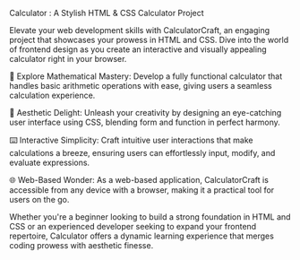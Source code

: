 

Calculator : A Stylish HTML & CSS Calculator Project

Elevate your web development skills with CalculatorCraft, an engaging project that showcases your prowess in HTML and CSS. Dive into the world of frontend design as you create an interactive and visually appealing calculator right in your browser.

🔢 Explore Mathematical Mastery: Develop a fully functional calculator that handles basic arithmetic operations with ease, giving users a seamless calculation experience.

🎨 Aesthetic Delight: Unleash your creativity by designing an eye-catching user interface using CSS, blending form and function in perfect harmony.

⌨️ Interactive Simplicity: Craft intuitive user interactions that make calculations a breeze, ensuring users can effortlessly input, modify, and evaluate expressions.

🌐 Web-Based Wonder: As a web-based application, CalculatorCraft is accessible from any device with a browser, making it a practical tool for users on the go.

Whether you're a beginner looking to build a strong foundation in HTML and CSS or an experienced developer seeking to expand your frontend repertoire, Calculator offers a dynamic learning experience that merges coding prowess with aesthetic finesse.
